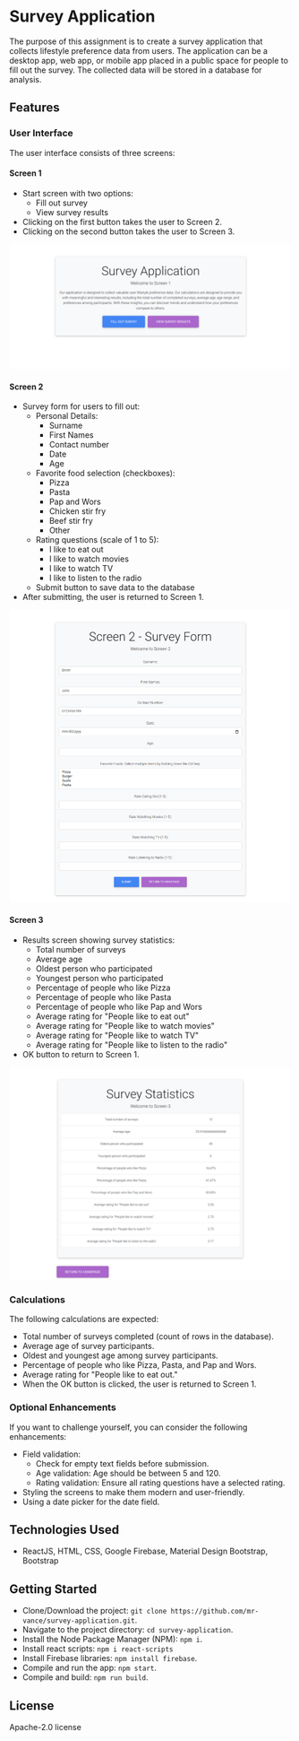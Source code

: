 # Survey Application

The purpose of this assignment is to create a survey application that collects lifestyle preference data from users. The application can be a desktop app, web app, or mobile app placed in a public space for people to fill out the survey. The collected data will be stored in a database for analysis.

## Features

### User Interface

The user interface consists of three screens:

#### Screen 1

- Start screen with two options:
  - Fill out survey
  - View survey results
- Clicking on the first button takes the user to Screen 2.
- Clicking on the second button takes the user to Screen 3.

![Screen 1](/images/screen-1.png)

#### Screen 2

- Survey form for users to fill out:
  - Personal Details:
    - Surname
    - First Names
    - Contact number
    - Date
    - Age
  - Favorite food selection (checkboxes):
    - Pizza
    - Pasta
    - Pap and Wors
    - Chicken stir fry
    - Beef stir fry
    - Other
  - Rating questions (scale of 1 to 5):
    - I like to eat out
    - I like to watch movies
    - I like to watch TV
    - I like to listen to the radio
  - Submit button to save data to the database
- After submitting, the user is returned to Screen 1.

![Screen 2](/images/screen-2.png)

#### Screen 3

- Results screen showing survey statistics:
  - Total number of surveys
  - Average age
  - Oldest person who participated
  - Youngest person who participated
  - Percentage of people who like Pizza
  - Percentage of people who like Pasta
  - Percentage of people who like Pap and Wors
  - Average rating for "People like to eat out"
  - Average rating for "People like to watch movies"
  - Average rating for "People like to watch TV"
  - Average rating for "People like to listen to the radio"
- OK button to return to Screen 1.

![Screen 3](/images/screen-3.png)

### Calculations

The following calculations are expected:

- Total number of surveys completed (count of rows in the database).
- Average age of survey participants.
- Oldest and youngest age among survey participants.
- Percentage of people who like Pizza, Pasta, and Pap and Wors.
- Average rating for "People like to eat out."
- When the OK button is clicked, the user is returned to Screen 1.

### Optional Enhancements

If you want to challenge yourself, you can consider the following enhancements:

- Field validation:
  - Check for empty text fields before submission.
  - Age validation: Age should be between 5 and 120.
  - Rating validation: Ensure all rating questions have a selected rating.
- Styling the screens to make them modern and user-friendly.
- Using a date picker for the date field.

## Technologies Used

- ReactJS, HTML, CSS, Google Firebase, Material Design Bootstrap, Bootstrap

## Getting Started

- Clone/Download the project: `git clone https://github.com/mr-vance/survey-application.git`.
- Navigate to the project directory: `cd survey-application`.
- Install the Node Package Manager (NPM): `npm i`.
- Install react scripts: `npm i react-scripts`
- Install Firebase libraries: `npm install firebase`.
- Compile and run the app: `npm start`.
- Compile and build: `npm run build`.


## License

Apache-2.0 license
